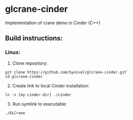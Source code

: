 # glcrane-cinder
Implementation of crane demo in Cinder (C++)

## Build instructions:

### Linux:

1) Clone repository:
```
git clone https://github.com/Synival/glcrane-cinder.git`
cd glcrane-cinder
```
2) Create link to local Cinder installation:
```
ln -s [my-cinder-dir] ./cinder
```
3) Run symlink to executable:
```
./GLCrane
```
